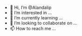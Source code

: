 - 👋 Hi, I’m @Alandalip
- 👀 I’m interested in ...
- 🌱 I’m currently learning ...
- 💞️ I’m looking to collaborate on ...
- 📫 How to reach me ...

<!---
Alandalip/Alandalip is a ✨ special ✨ repository because its `README.md` (this file) appears on your GitHub profile.
You can click the Preview link to take a look at your changes.
--->
